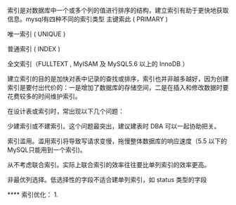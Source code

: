 索引是对数据库中一个或多个列的值进行排序的结构，建立索引有助于更快地获取信息。mysql有四种不同的索引类型
主键索此 ( PRIMARY )

唯一索引 ( UNIQUE )

普通索引 ( INDEX )

全文索引（FULLTEXT , MyISAM 及 MySQL5.6 以上的 InnoDB ）

建立索引的目的是加快对表中记录的查找或排序，索引也并非越多越好，因为创建索引是要付出代价的：一是增加了数据库的存储空间，二是在插入和修改数据时要花费较多的时间维护索引。

在设计表或索引时，常出现以下几个问题：

少建索引或不建索引。这个问题最突出，建议建表时 DBA 可以一起协助把关。

索引滥用。滥用索引将导致写请求变慢，拖慢整体数据库的响应速度（5.5 以下的 MySQL只能用到一个索引)。

从不考虑联合索引。实际上联合索引的效率往往要比单列索引的效率更高。

非最优列选择。低选择性的字段不适合建单列索引，如 status 类型的字段

**** 索引优化：
1. 
